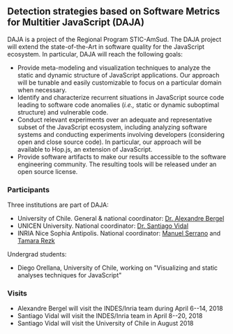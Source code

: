 ## Detection strategies based on Software Metrics for Multitier JavaScript (DAJA)

DAJA is a project of the Regional Program STIC-AmSud. The DAJA project will extend the state-of-the-Art in software quality for the JavaScript ecosystem. In particular, DAJA will reach the following goals:
- Provide meta-modeling and visualization techniques to analyze the static and dynamic structure of JavaScript applications. Our approach will be tunable and easily customizable to focus on a particular domain when necessary.
- Identify and characterize recurrent situations in JavaScript source code leading to software code anomalies (_i.e.,_ static or dynamic suboptimal structure) and vulnerable code.
- Conduct relevant experiments over an adequate and representative subset of the JavaScript ecosystem, including analyzing software systems and conducting experiments involving developers (considering open and close source code). In particular, our approach will be available to Hop.js, an extension of JavaScript.
- Provide software artifacts to make our results accessible to the software engineering community. The resulting tools will be released under an open source license.



### Participants
Three institutions are part of DAJA:
- University of Chile. General & national coordinator: [Dr. Alexandre Bergel](http://bergel.eu)
- UNICEN University. National coordinator: [Dr. Santiago Vidal](https://sites.google.com/site/santiagoavidal/)
- INRIA Nice Sophia Antipolis. National coordinator: [Manuel Serrano](http://www-sop.inria.fr/members/Manuel.Serrano/) and [Tamara Rezk](https://www-sop.inria.fr/lemme/Tamara.Rezk/)

Undergrad students:
- Diego Orellana, University of Chile, working on "Visualizing and static analyses techniques for JavaScript"

### Visits 
- Alexandre Bergel will visit the INDES/Inria team during April 6--14, 2018
- Santiago Vidal will visit the INDES/Inria team in April 8--20, 2018
- Santiago Vidal will visit the University of Chile in August 2018
